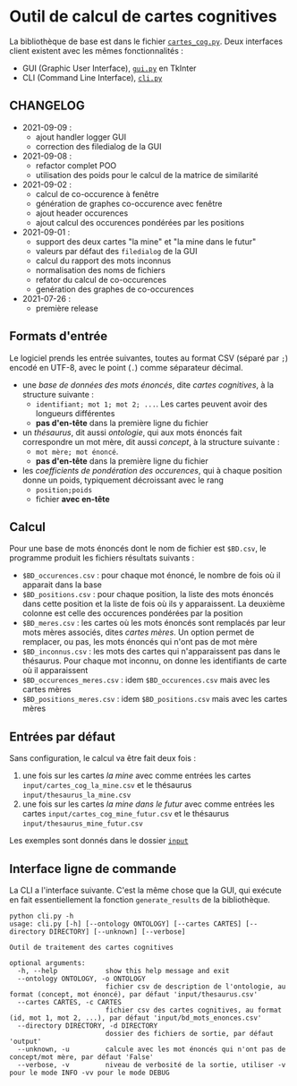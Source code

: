 # Outil de calcul de cartes cognitives

La bibliothèque de base est dans le fichier [`cartes_cog.py`](cartes_cog.py).
Deux interfaces client existent avec les mêmes fonctionnalités :

- GUI (Graphic User Interface), [`gui.py`](gui.py) en TkInter
- CLI (Command Line Interface), [`cli.py`](cli.py)

## CHANGELOG

- 2021-09-09 :
  - ajout handler logger GUI
  - correction des filedialog de la GUI
- 2021-09-08 :
  - refactor complet POO
  - utilisation des poids pour le calcul de la matrice de similarité
- 2021-09-02 :
  - calcul de co-occurence à fenêtre
  - génération de graphes co-occurence avec fenêtre
  - ajout header occurences
  - ajout calcul des occurences pondérées par les positions
- 2021-09-01 :
  - support des deux cartes "la mine" et "la mine dans le futur"
  - valeurs par défaut des `filedialog` de la GUI
  - calcul du rapport des mots inconnus
  - normalisation des noms de fichiers
  - refator du calcul de co-occurences
  - genération des graphes de co-occurences
- 2021-07-26 :
  - première release

## Formats d'entrée

Le logiciel prends les entrée suivantes, toutes au format CSV (séparé par `;`) encodé en UTF-8, avec le point (`.`) comme séparateur décimal.

- une _base de données des mots énoncés_, dite _cartes cognitives_, à la structure suivante :
  - `identifiant; mot 1; mot 2; ...`. Les cartes peuvent avoir des longueurs différentes
  - **pas d'en-tête** dans la première ligne du fichier
- un _thésaurus_, dit aussi _ontologie_, qui aux mots énoncés fait correspondre un mot mère, dit aussi _concept_, à la structure suivante :
  - `mot mère; mot énoncé`.
  - **pas d'en-tête** dans la première ligne du fichier
- les _coefficients de pondération des occurences_, qui à chaque position donne un poids, typiquement décroissant avec le rang
  - `position;poids`
  - fichier **avec en-tête**

## Calcul

Pour une base de mots énoncés dont le nom de fichier est `$BD.csv`, le programme produit les fichiers résultats suivants :

- `$BD_occurences.csv` : pour chaque mot énoncé, le nombre de fois où il apparait dans la base
- `$BD_positions.csv` : pour chaque position, la liste des mots énoncés dans cette position et la liste de fois où ils y apparaissent. La deuxième colonne est celle des occurences pondérées par la position
- `$BD_meres.csv` : les cartes où les mots énoncés sont remplacés par leur mots mères associés, dites _cartes mères_. Un option permet de remplacer, ou pas, les mots énoncés qui n'ont pas de mot mère
- `$BD_inconnus.csv` : les mots des cartes qui n'apparaissent pas dans le thésaurus. Pour chaque mot inconnu, on donne les identifiants de carte où il apparaissent
- `$BD_occurences_meres.csv` : idem `$BD_occurences.csv` mais avec les cartes mères
- `$BD_positions_meres.csv` : idem `$BD_positions.csv` mais avec les cartes mères

## Entrées par défaut

Sans configuration, le calcul va être fait deux fois :

1. une fois sur les cartes _la mine_ avec comme entrées les cartes `input/cartes_cog_la_mine.csv` et le thésaurus `input/thesaurus_la_mine.csv`
2. une fois sur les cartes _la mine dans le futur_ avec comme entrées les cartes `input/cartes_cog_mine_futur.csv` et le thésaurus `input/thesaurus_mine_futur.csv`

Les exemples sont donnés dans le dossier [`input`](input/)

## Interface ligne de commande

La CLI a l'interface suivante. C'est la même chose que la GUI, qui exécute en fait essentiellement la fonction `generate_results` de la bibliothèque.

```raw
python cli.py -h
usage: cli.py [-h] [--ontology ONTOLOGY] [--cartes CARTES] [--directory DIRECTORY] [--unknown] [--verbose]

Outil de traitement des cartes cognitives

optional arguments:
  -h, --help            show this help message and exit
  --ontology ONTOLOGY, -o ONTOLOGY
                        fichier csv de description de l'ontologie, au format (concept, mot énoncé), par défaut 'input/thesaurus.csv'
  --cartes CARTES, -c CARTES
                        fichier csv des cartes cognitives, au format (id, mot 1, mot 2, ...), par défaut 'input/bd_mots_enonces.csv'
  --directory DIRECTORY, -d DIRECTORY
                        dossier des fichiers de sortie, par défaut 'output'
  --unknown, -u         calcule avec les mot énoncés qui n'ont pas de concept/mot mère, par défaut 'False'
  --verbose, -v         niveau de verbosité de la sortie, utiliser -v pour le mode INFO -vv pour le mode DEBUG
```

